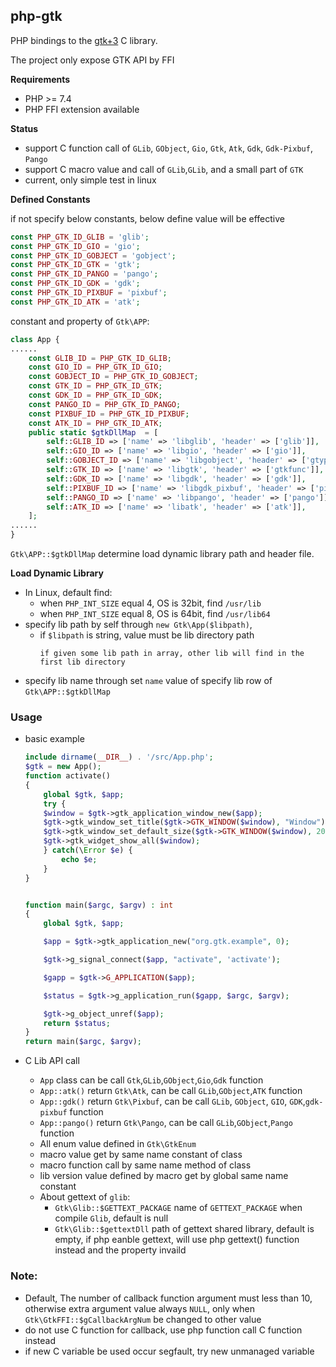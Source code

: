 ## php-gtk
PHP bindings to the [gtk+3](https://www.gtk.org/) C library.

The project only expose GTK API by FFI

**Requirements**
* PHP >= 7.4
* PHP FFI extension available

**Status**
* support C function call of `GLib`, `GObject`, `Gio`, `Gtk`, `Atk`, `Gdk`, `Gdk-Pixbuf`, `Pango`
* support C macro value and call of `GLib`,`GLib`, and a small part of `GTK`
* current, only simple test in linux
  
**Defined Constants**

if not specify below constants, below define value will be effective
```php
const PHP_GTK_ID_GLIB = 'glib';
const PHP_GTK_ID_GIO = 'gio';
const PHP_GTK_ID_GOBJECT = 'gobject';
const PHP_GTK_ID_GTK = 'gtk';
const PHP_GTK_ID_PANGO = 'pango';
const PHP_GTK_ID_GDK = 'gdk';
const PHP_GTK_ID_PIXBUF = 'pixbuf';
const PHP_GTK_ID_ATK = 'atk';
```
constant and property of `Gtk\APP`:

```php
class App {
......
    const GLIB_ID = PHP_GTK_ID_GLIB;
    const GIO_ID = PHP_GTK_ID_GIO;
    const GOBJECT_ID = PHP_GTK_ID_GOBJECT;
    const GTK_ID = PHP_GTK_ID_GTK;
    const GDK_ID = PHP_GTK_ID_GDK;
    const PANGO_ID = PHP_GTK_ID_PANGO;
    const PIXBUF_ID = PHP_GTK_ID_PIXBUF;
    const ATK_ID = PHP_GTK_ID_ATK;
    public static $gtkDllMap  = [
        self::GLIB_ID => ['name' => 'libglib', 'header' => ['glib']],
        self::GIO_ID => ['name' => 'libgio', 'header' => ['gio']],
        self::GOBJECT_ID => ['name' => 'libgobject', 'header' => ['gtype', 'gobject']],
        self::GTK_ID => ['name' => 'libgtk', 'header' => ['gtkfunc']],
        self::GDK_ID => ['name' => 'libgdk', 'header' => ['gdk']],
        self::PIXBUF_ID => ['name' => 'libgdk_pixbuf', 'header' => ['pixbuf']],
        self::PANGO_ID => ['name' => 'libpango', 'header' => ['pango']],
        self::ATK_ID => ['name' => 'libatk', 'header' => ['atk']],
    ];
......
}
```

`Gtk\APP::$gtkDllMap` determine load dynamic library path and header file.

**Load Dynamic Library**
* In Linux, default find:
  * when `PHP_INT_SIZE` equal 4, OS is 32bit, find `/usr/lib`
  * when `PHP_INT_SIZE` equal 8, OS is 64bit, find `/usr/lib64`
* specify lib path by self through `new Gtk\App($libpath)`, 
  * if `$libpath` is string, value must be lib directory path
    ```
    if given some lib path in array, other lib will find in the first lib directory
* specify lib name through set `name` value of specify lib row of `Gtk\APP::$gtkDllMap`

### Usage

* basic example
  
    ```php
    include dirname(__DIR__) . '/src/App.php';
    $gtk = new App();
    function activate()
    {
        global $gtk, $app;
        try {
        $window = $gtk->gtk_application_window_new($app);
        $gtk->gtk_window_set_title($gtk->GTK_WINDOW($window), "Window");
        $gtk->gtk_window_set_default_size($gtk->GTK_WINDOW($window), 200, 200);
        $gtk->gtk_widget_show_all($window);
        } catch(\Error $e) {
            echo $e;
        }
    }


    function main($argc, $argv) : int
    {
        global $gtk, $app;

        $app = $gtk->gtk_application_new("org.gtk.example", 0);

        $gtk->g_signal_connect($app, "activate", 'activate');

        $gapp = $gtk->G_APPLICATION($app);

        $status = $gtk->g_application_run($gapp, $argc, $argv);

        $gtk->g_object_unref($app);
        return $status;
    }
    return main($argc, $argv);
    ```
* C Lib API call 
  * `App` class can be call `Gtk`,`GLib`,`GObject`,`Gio`,`Gdk` function
  * `App::atk()` return `Gtk\Atk`, can be call `GLib`,`GObject`,`ATK` function
  * `App::gdk()` return `Gtk\Pixbuf`, can be call `GLib`, `GObject`, `GIO`, `GDK`,`gdk-pixbuf` function
  * `App::pango()` return `Gtk\Pango`, can be call `GLib`,`GObject`,`Pango` function
  * All enum value defined in `Gtk\GtkEnum`
  * macro value get by same name constant of class
  * macro function call by same name method of class
  * lib version value defined by macro get by global same name  constant
  * About gettext of `glib`:
    * `Gtk\Glib::$GETTEXT_PACKAGE`  name of `GETTEXT_PACKAGE` when compile `Glib`, default is null
    * `Gtk\Glib::$gettextDll`       path of gettext shared library, default is empty, if php eanble gettext, will use php gettext() function instead and the property invaild

### Note:

* Default, The number of callback function argument must less than 10, otherwise extra argument value always  `NULL`, only when `Gtk\GtkFFI::$gCallbackArgNum` be changed to other value
* do not use C function for callback, use php function call C function instead
* if new C variable be used occur segfault, try new unmanaged variable
